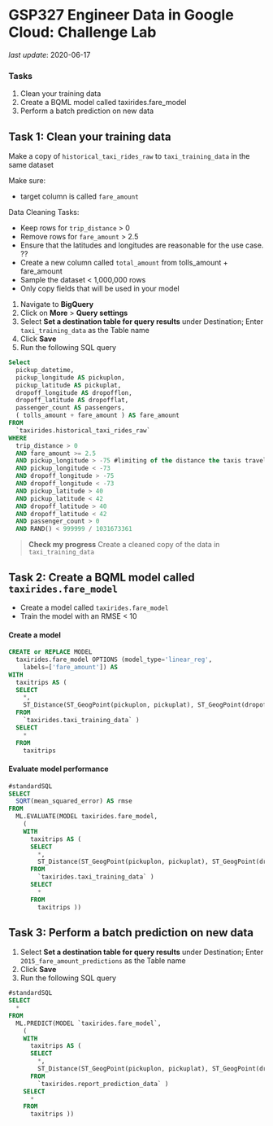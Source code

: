 # GSP327 Engineer Data in Google Cloud: Challenge Lab

_last update_: 2020-06-17

### Tasks

1. Clean your training data
1. Create a BQML model called taxirides.fare_model
1. Perform a batch prediction on new data

## Task 1: Clean your training data

Make a copy of `historical_taxi_rides_raw` to `taxi_training_data` in the same dataset

Make sure:
- target column is called `fare_amount`

Data Cleaning Tasks:
- Keep rows for `trip_distance` > 0
- Remove rows for `fare_amount` > 2.5
- Ensure that the latitudes and longitudes are reasonable for the use case. ??
- Create a new column called `total_amount` from tolls_amount + fare_amount
- Sample the dataset < 1,000,000 rows
- Only copy fields that will be used in your model

1. Navigate to **BigQuery**
2. Click on **More** > **Query settings**
3. Select **Set a destination table for query results** under Destination; Enter `taxi_training_data` as the Table name
4. Click **Save**
5. Run the following SQL query

```sql
Select
  pickup_datetime,
  pickup_longitude AS pickuplon,
  pickup_latitude AS pickuplat,
  dropoff_longitude AS dropofflon,
  dropoff_latitude AS dropofflat,
  passenger_count AS passengers,
  ( tolls_amount + fare_amount ) AS fare_amount
FROM
  `taxirides.historical_taxi_rides_raw`
WHERE
  trip_distance > 0
  AND fare_amount >= 2.5
  AND pickup_longitude > -75 #limiting of the distance the taxis travel out
  AND pickup_longitude < -73
  AND dropoff_longitude > -75
  AND dropoff_longitude < -73
  AND pickup_latitude > 40
  AND pickup_latitude < 42
  AND dropoff_latitude > 40
  AND dropoff_latitude < 42
  AND passenger_count > 0
  AND RAND() < 999999 / 1031673361
```

> **Check my progress**
> Create a cleaned copy of the data in `taxi_training_data`

## Task 2: Create a BQML model called `taxirides.fare_model`

- Create a model called `taxirides.fare_model`
- Train the model with an RMSE < 10

#### Create a model

```sql
CREATE or REPLACE MODEL
  taxirides.fare_model OPTIONS (model_type='linear_reg',
    labels=['fare_amount']) AS
WITH
  taxitrips AS (
  SELECT
    *,
    ST_Distance(ST_GeogPoint(pickuplon, pickuplat), ST_GeogPoint(dropofflon, dropofflat)) AS euclidean
  FROM
    `taxirides.taxi_training_data` )
  SELECT
    *
  FROM
    taxitrips
```

#### Evaluate model performance

```sql
#standardSQL
SELECT
  SQRT(mean_squared_error) AS rmse
FROM
  ML.EVALUATE(MODEL taxirides.fare_model,
    (
    WITH
      taxitrips AS (
      SELECT
        *,
        ST_Distance(ST_GeogPoint(pickuplon, pickuplat), ST_GeogPoint(dropofflon, dropofflat)) AS euclidean
      FROM
        `taxirides.taxi_training_data` )
      SELECT
        *
      FROM
        taxitrips ))
```

## Task 3: Perform a batch prediction on new data

1. Select **Set a destination table for query results** under Destination; Enter `2015_fare_amount_predictions` as the Table name
2. Click **Save**
3. Run the following SQL query

```sql
#standardSQL
SELECT
  *
FROM
  ML.PREDICT(MODEL `taxirides.fare_model`,
    (
    WITH
      taxitrips AS (
      SELECT
        *,
        ST_Distance(ST_GeogPoint(pickuplon, pickuplat), ST_GeogPoint(dropofflon, dropofflat)) AS euclidean
      FROM
        `taxirides.report_prediction_data` )
    SELECT
      *
    FROM
      taxitrips ))
```
